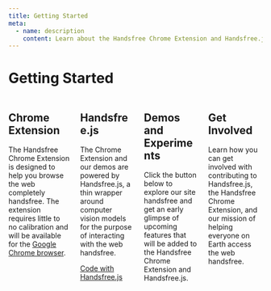 ```yaml
---
title: Getting Started
meta:
  - name: description
    content: Learn about the Handsfree Chrome Extension and Handsfree.js and how to get started with each
---
```


# Getting Started

<div class="columns">
  <div class="column">
    <h2>Chrome Extension</h2>
    <p>The Handsfree Chrome Extension is designed to help you browse the web completely handsfree. The extension requires little to no calibration and will be available for the <a href="https://www.google.com/chrome/">Google Chrome browser</a>.</p>
  </div>
  <div class="column">
    <h2>Handsfree.js</h2>
    <p>The Chrome Extension and our demos are powered by Handsfree.js, a thin wrapper around computer vision models for the purpose of interacting with the web handsfree.</p>
    <a class="button" href="https://handsfree.js.org">Code with Handsfree.js</a>
  </div>
  <div class="column">
    <h2>Demos and Experiments</h2>
    <p>Click the button below to explore our site handsfree and get an early glimpse of upcoming features that will be added to the Handsfree Chrome Extension and Handsfree.js.</p>
  </div>
  <div class="column">
    <h2>Get Involved</h2>
    <p>Learn how you can get involved with contributing to Handsfree.js, the Handsfree Chrome Extension, and our mission of helping everyone on Earth access the web handsfree.</p>
  </div>
</div>

